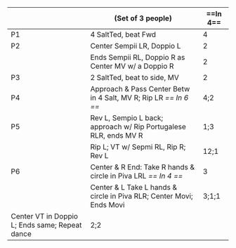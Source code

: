 ||(Set of 3 people) |==In 4==|
|-----|----|-----|
|P1| 4 SaltTed, beat Fwd |4|
|P2| Center Sempii LR, Doppio L |2|
||Ends Sempii RL, Doppio R as Center MV w/ a Doppio R |2|
|P3| 2 SaltTed, beat to side, MV |2|
|P4| Approach & Pass Center Betw in 4 Salt, MV R; Rip LR *== In 6 ==* |4;2|
|P5| Rev L, Sempio L back; approach w/ Rip Portugalese RLR, ends MV R |1;3|
||Rip L; VT w/ Sepmi RL, Rip R; Rev L |12;1|
|P6| Center & R End: Take R hands & circle in Piva LRL *== In 4 ==*|3|
||Center & L Take L hands & circle in Piva RLR; Center Movi; Ends Movi |3;1;1|
|Center VT in Doppio L; Ends same; Repeat dance |2;2|
